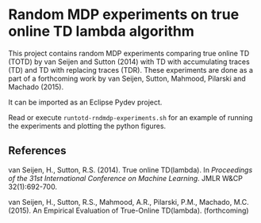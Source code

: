 # Random MDP experiments on true online TD lambda algorithm


This project contains random MDP experiments comparing true online TD (TOTD) by van Seijen and Sutton (2014) with TD with accumulating traces (TD) and TD with replacing traces (TDR). These experiments are done as a part of a forthcoming work by van Seijen, Sutton, Mahmood, Pilarski and Machado (2015).

It can be imported as an Eclipse Pydev project.

Read or execute `runtotd-rndmdp-experiments.sh` for an example of running the experiments and plotting the python figures.

## References

van Seijen, H., Sutton, R.S. (2014). True online TD(lambda). In *Proceedings of the 31st International Conference on Machine Learning*. JMLR W&CP 32(1):692-700.


van Seijen, H., Sutton, R.S., Mahmood, A.R., Pilarski, P.M., Machado, M.C. (2015). An Empirical Evaluation of True-Online TD(lambda). (forthcoming)
